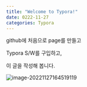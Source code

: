 ```yaml
---
title: "Welcome to Typora!"
date: 0222-11-27
categories: Typora
---
```

github에 처음으로 page를 만들고 

Typora S/W를 구입하고,

이 글을 작성해 봅니다.

![image-20221127164519119](https://github.com/rocosrex/rocosrex.github.io/_images/image-20221127164519119.png)





[Typora homepage]: https://typora.io/




